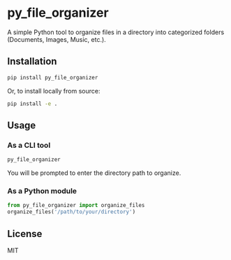 # py_file_organizer

A simple Python tool to organize files in a directory into categorized folders (Documents, Images, Music, etc.).

## Installation

```sh
pip install py_file_organizer
```

Or, to install locally from source:

```sh
pip install -e .
```

## Usage

### As a CLI tool

```sh
py_file_organizer
```

You will be prompted to enter the directory path to organize.

### As a Python module

```python
from py_file_organizer import organize_files
organize_files('/path/to/your/directory')
```

## License
MIT 
